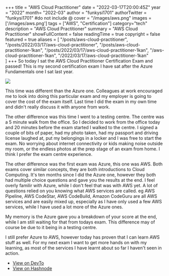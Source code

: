 +++
title = "AWS Cloud Practitioner"
date = "2022-03-17T20:00:45Z"
year = "2022"
month= "2022-03"
author = "funkysi1701"
authorTwitter = "funkysi1701" #do not include @
cover = "/images/aws.png"
images = ['/images/aws.png']
tags = ["AWS", "Certification"]
category="tech"
description =  "AWS Cloud Practitioner"
summary = "AWS Cloud Practitioner"
showFullContent = false
readingTime = true
copyright = false
featured = true
aliases = [
    "/posts/aws-cloud-practitioner",
    "/posts/2022/03/17/aws-cloud-practitioner",
    "/posts/aws-cloud-practitioner-1kan",
    "/posts/2022/03/17/aws-cloud-practitioner-1kan",
    "/aws-cloud-practitioner-1kan",
    "/2022/03/17/aws-cloud-practitioner-1kan"    
]
+++
So today I sat the AWS Cloud Practitioner Certification Exam and passed! This is my second certification exam I have sat after the Azure Fundamentals one I sat last year.

![](/images/aws.png)

This time was different than the Azure one. Colleagues at work encouraged me to look into doing this particular exam and my employer is going to cover the cost of the exam itself. Last time I did the exam in my own time and didn't really discuss it with anyone from work.

The other difference was this time I went to a testing centre. The centre was a 5 minute walk from the office. So I decided to work from the office today and 20 minutes before the exam started I walked to the centre. I signed a couple of bits of paper, had my photo taken, had my passport and driving license laughed at, put my belongings in a locker and I was free to start the exam. No worrying about internet connectivity or kids making noise outside my room, or the endless photos at the prep stage of an exam from home. I think I prefer the exam centre experience.

The other difference was the first exam was Azure, this one was AWS. Both exams cover similar concepts, they are both introductions to Cloud Computing. It's ten months since I did the Azure one, however they both had multiple choice questions and gave you the results at the end. I feel overly familir with Azure, while I don't feel that was with AWS yet. A lot of questions relied on you knowing what AWS services are called. eg AWS Pipeline, AWS CodeStar, AWS CodeBuild, Amazon CodeGuru are all AWS services and are easily mixed up, especially as I have only used a few AWS services, while I have used a lot more of the Azure ones.

My memory is the Azure gave you a breakdown of your score at the end, while I am still waiting for that from todays exam. This difference may of course be due to it being in a testing centre.

I still prefer Azure to AWS, however today has proven that I can learn AWS stuff as well. For my next exam I want to get more hands on with my learning, as most of the services I have learnt about so far I haven't seen in action.

- [View on DevTo](https://dev.to/funkysi1701/aws-cloud-practitioner-1kan)
- [View on Hashnode](https://funkysi1701.hashnode.dev/aws-cloud-practitioner)